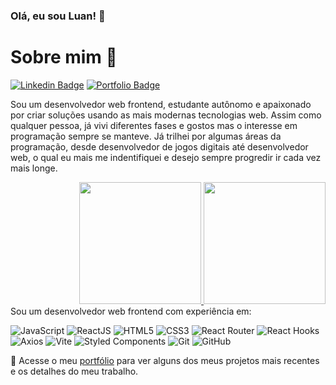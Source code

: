###  Olá, eu sou Luan! 🎈

#  Sobre mim 🤔

[![Linkedin Badge](https://img.shields.io/badge/-Luan_Victor-0072b1?style=flat&logo=Linkedin&logoColor=white&link=https://www.linkedin.com/in/lvictordutra/)](https://www.linkedin.com/in/lvictordutra/)
[![Portfolio Badge](https://img.shields.io/badge/-portfolio-1b1f23?style=flat&logo=vercel&logoColor=white&link=https://lvictor-portfolio.vercel.app/)](https://lvictor-portfolio.vercel.app/)

Sou um desenvolvedor web frontend, estudante autônomo e apaixonado por criar soluções usando as mais modernas tecnologias web. Assim como qualquer pessoa, já vivi diferentes fases e gostos mas o interesse em programação sempre se manteve. Já trilhei por algumas áreas da programação, desde desenvolvedor de jogos digitais até desenvolvedor web, o qual eu mais me indentifiquei e desejo sempre progredir ir cada vez mais longe. 

<div align="right">
<a href="https://github.com/luzin7">
<img height="195px" src="https://github-readme-stats.vercel.app/api/top-langs/?username=luzin7&layout=compact&langs_count=7&bg_color=0D1117&text_color=C9D1D9&title_color=ffff&icon_color=8957e5&hide_border=true" />
<img height="195px" src="https://github-readme-stats.vercel.app/api?username=luzin7&show_icons=true&bg_color=0D1117&text_color=C9D1D9&title_color=ffff&icon_color=8957e5&hide_border=true" />
  </a>
</div

Sou um desenvolvedor web frontend com experiência em:

![JavaScript](https://img.shields.io/badge/-JavaScript-F7DF1E?style=flat-square&logo=javascript&logoColor=black)
![ReactJS](https://img.shields.io/badge/-ReactJS-61DAFB?style=flat-square&logo=react&logoColor=black)
![HTML5](https://img.shields.io/badge/-HTML5-E34F26?style=flat-square&logo=html5&logoColor=white)
![CSS3](https://img.shields.io/badge/-CSS3-1572B6?style=flat-square&logo=css3&logoColor=white)
![React Router](https://img.shields.io/badge/-React%20Router-CA4245?style=flat-square&logo=react-router&logoColor=white)
![React Hooks](https://img.shields.io/badge/-React%20Hooks-61DAFB?style=flat-square&logo=react&logoColor=black)
![Axios](https://img.shields.io/badge/-Axios-5E8EDB?style=flat-square&logo=axios&logoColor=white)
![Vite](https://img.shields.io/badge/-Vite-646CFF?style=flat-square&logo=vite&logoColor=white)
![Styled Components](https://img.shields.io/badge/-Styled%20Components-DB7093?style=flat-square&logo=styled-components&logoColor=white)
![Git](https://img.shields.io/badge/-Git-F05032?style=flat-square&logo=git&logoColor=white)
![GitHub](https://img.shields.io/badge/-GitHub-181717?style=flat-square&logo=github&logoColor=white)

💼 Acesse o meu [portfólio](https://lvictor-portfolio.vercel.app/) para ver alguns dos meus projetos mais recentes e os detalhes do meu trabalho.
